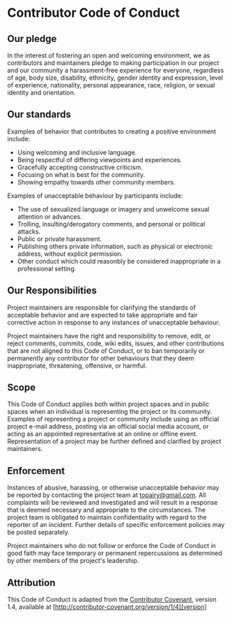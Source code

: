 # Contributor Code of Conduct 

## Our pledge 

In the interest of fostering an open and welcoming environment, we as contributors and maintainers pledge to making 
participation in our project and our community a harassment-free experience for everyone, regardless of age, body size,
disability, ethnicity, gender identity and expression, level of experience, nationality, personal appearance, race, religion, or 
sexual identity and orientation.

## Our standards 

Examples of behavior that contributes to creating a positive environment include: 

- Using welcoming and inclusive language. 
- Being respectful of differing viewpoints and experiences.
- Gracefully accepting constructive criticism.
- Focusing on what is best for the community.
- Showing empathy towards other community members. 

Examples of unacceptable behaviour by participants include: 

- The use of sexualized language or imagery and unwelcome sexual attention or advances. 
- Trolling, insulting/derogatory comments, and personal or political attacks. 
- Public or private harassment. 
- Publishing others private information, such as physical or electronic address, without explicit permission.
- Other conduct which could reasonbly be considered inappropriate in a professional setting. 

## Our Responsibilities 

Project maintainers are responsible for clarifying the standards of acceptable behavior and are expected to take appropriate 
and fair corrective action in response to any instances of unacceptable behaviour. 

Project maintainers have the right and responsibility to remove, edit, or reject comments, commits, code, wiki edits, issues, and other contributions
that are not aligned to this Code of Conduct, or to ban temporarily or permanently any contributor
for other behaviours that they deem inappropriate, threatening, offensive, or harmful. 

## Scope

This Code of Conduct applies both within project spaces and in public spaces
when an individual is representing the project or its community. Examples of
representing a project or community include using an official project e-mail
address, posting via an official social media account, or acting as an appointed
representative at an online or offline event. Representation of a project may be
further defined and clarified by project maintainers.

## Enforcement

Instances of abusive, harassing, or otherwise unacceptable behavior may be
reported by contacting the project team at topairy@gmail.com. All
complaints will be reviewed and investigated and will result in a response that
is deemed necessary and appropriate to the circumstances. The project team is
obligated to maintain confidentiality with regard to the reporter of an incident.
Further details of specific enforcement policies may be posted separately.

Project maintainers who do not follow or enforce the Code of Conduct in good
faith may face temporary or permanent repercussions as determined by other
members of the project's leadership.

## Attribution

This Code of Conduct is adapted from the [Contributor Covenant][homepage], version 1.4,
available at [http://contributor-covenant.org/version/1/4][version]

[homepage]: http://contributor-covenant.org
[version]: http://contributor-covenant.org/version/1/4/
